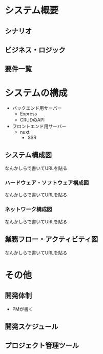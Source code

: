# システム概要
## シナリオ

## ビジネス・ロジック
## 要件一覧
# システムの構成
- バックエンド用サーバー
  - Express
  - CRUDのAPI 
- フロントエンド用サーバー
  - nuxt
    - SSR
    
## システム構成図
なんかしらで書いてURLを貼る
### ハードウェア・ソフトウェア構成図
なんかしらで書いてURLを貼る
### ネットワーク構成図
なんかしらで書いてURLを貼る
## 業務フロー・アクティビティ図
なんかしらで書いてURLを貼る

# その他
## 開発体制
- PMが書く
## 開発スケジュール
## プロジェクト管理ツール
